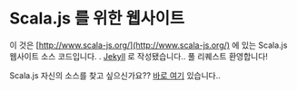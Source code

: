 # Scala.js 를 위한 웹사이트

이 것은 [http://www.scala-js.org/](http://www.scala-js.org/) 에 있는 Scala.js 웹사이트 소스 코드입니다. .
[Jekyll](http://jekyllrb.com/) 로 작성됐습니다..
풀 리퀘스트 환영합니다!

Scala.js 자신의 소스를 찾고 싶으신가요??
[바로 여기](https://github.com/scala-js/scala-js) 있습니다..
